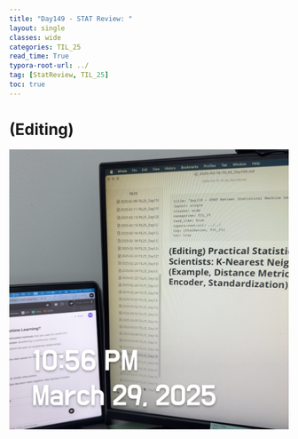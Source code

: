 ```yaml
---
title: "Day149 - STAT Review: "
layout: single
classes: wide
categories: TIL_25
read_time: True
typora-root-url: ../
tag: [StatReview, TIL_25]
toc: true 
---
```


# (Editing)

![12C38DDB-024F-4693-BB2D-848242F6B182](../../images/2025-03-29-TIL25_Day145/12C38DDB-024F-4693-BB2D-848242F6B182.jpeg)
